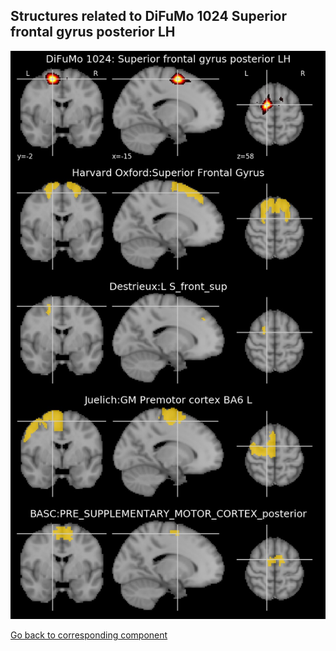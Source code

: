 


## Structures related to DiFuMo 1024 Superior frontal gyrus posterior LH

![186](186.jpg "Structures related to DiFuMo 1024 Superior frontal gyrus posterior LH")

[Go back to corresponding component](https://parietal-inria.github.io/DiFuMo/1024/html/186.html)